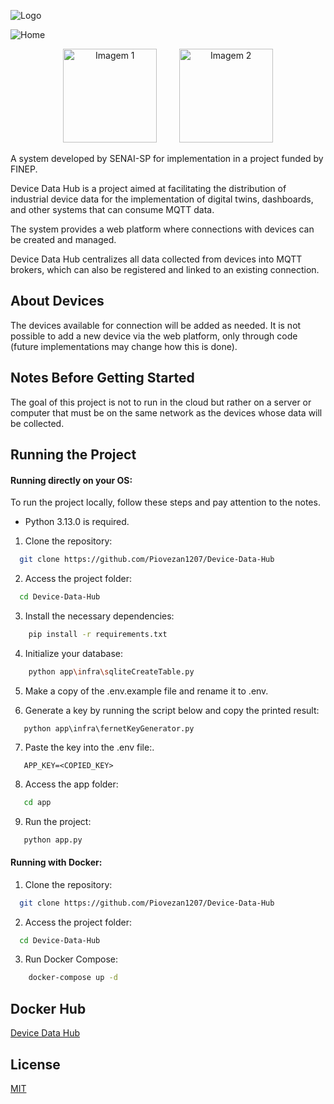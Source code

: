 

![Logo](app/static/img/DDH.png)

![Home](app/static/img/homePage.png)

<p align="center">
    <img src="app/static/img/senai.png" alt="Imagem 1" width="150"  >&nbsp;&nbsp;&nbsp;&nbsp;&nbsp;&nbsp;&nbsp;&nbsp;
    <img src="app/static/img/finep.png" alt="Imagem 2" width="150" >
</p>




A system developed by SENAI-SP for implementation in a project funded by FINEP.

Device Data Hub is a project aimed at facilitating the distribution of industrial device data for the implementation of digital twins, dashboards, and other systems that can consume MQTT data.

The system provides a web platform where connections with devices can be created and managed.

Device Data Hub centralizes all data collected from devices into MQTT brokers, which can also be registered and linked to an existing connection.


## About Devices

The devices available for connection will be added as needed. It is not possible to add a new device via the web platform, only through code (future implementations may change how this is done).

## Notes Before Getting Started

The goal of this project is not to run in the cloud but rather on a server or computer that must be on the same network as the devices whose data will be collected.

## Running the Project
 
#### Running directly on your OS:

To run the project locally, follow these steps and pay attention to the notes.

- Python 3.13.0 is required.

1. Clone the repository:
```bash
  git clone https://github.com/Piovezan1207/Device-Data-Hub
```

2. Access the project folder:
```bash
  cd Device-Data-Hub
```

3. Install the necessary dependencies:
```bash
    pip install -r requirements.txt
```

4. Initialize your database:
```bash
    python app\infra\sqliteCreateTable.py
```
5. Make a copy of the .env.example file and rename it to .env.

6. Generate a key by running the script below and copy the printed result:
```
   python app\infra\fernetKeyGenerator.py
```

7. Paste the key into the .env file:.
```
   APP_KEY=<COPIED_KEY>
```

8. Access the app folder:
```bash
   cd app
```

9. Run the project:
```bash
   python app.py
```

#### Running with Docker:

1. Clone the repository:
```bash
  git clone https://github.com/Piovezan1207/Device-Data-Hub
```

2. Access the project folder:
```bash
  cd Device-Data-Hub
```

3. Run Docker Compose:
```bash
    docker-compose up -d
```

## Docker Hub

[Device Data Hub](https://hub.docker.com/repository/docker/piovezan1207/device-data-hub/general)

## License

[MIT](https://choosealicense.com/licenses/mit/)


